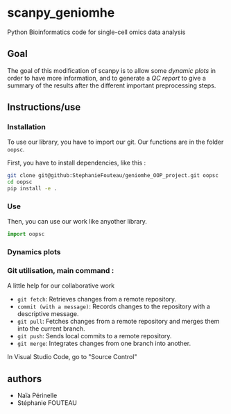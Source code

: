 # scanpy_geniomhe
Python Bioinformatics code for single-cell omics data analysis

## Goal

The goal of this modification of scanpy is to allow some *dynamic plots* in order to have more information, and to generate a *QC report* to give a summary of the results after the different important preprocessing steps.

## Instructions/use

### Installation

To use our library, you have to import our git. Our functions are in the folder `oopsc`.

First, you have to install dependencies, like this :

```bash
git clone git@github:StephanieFouteau/geniomhe_OOP_project.git oopsc
cd oopsc
pip install -e .
```

### Use

Then, you can use our work like anyother library.

```python
import oopsc
``` 

### Dynamics plots




### Git utilisation, main command :
A little help for our collaborative work

- `git fetch`: Retrieves changes from a remote repository.
- `commit (with a message)`: Records changes to the repository with a descriptive message.
- `git pull`: Fetches changes from a remote repository and merges them into the current branch.
- `git push`: Sends local commits to a remote repository.
- `git merge`: Integrates changes from one branch into another.

In Visual Studio Code, go to "Source Control"

## authors

- Naïa Périnelle
- Stéphanie FOUTEAU

